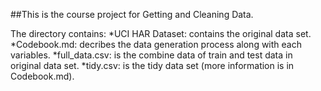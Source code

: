 ##This is the course project for Getting and Cleaning Data.

The directory contains:
	*UCI HAR Dataset: contains the original data set.
	*Codebook.md: decribes the data generation process along with each variables.
	*full_data.csv: is the combine data of train and test data in original data set. 
	*tidy.csv: is the tidy data set (more information is in Codebook.md).